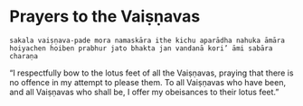 # Prayers to the Vaiṣṇavas

    sakala vaiṣṇava-pade mora namaskāra ithe kichu aparādha nahuka āmāra hoiyachen hoiben prabhur jato bhakta jan vandanā kori’ āmi sabāra charaṇa

“I respectfully bow to the lotus feet of all the Vaiṣṇavas, praying that there is no offence in my attempt to please them. To all Vaiṣṇavas who have been, and all Vaiṣṇavas who shall be, I offer my obeisances to their lotus feet.”

